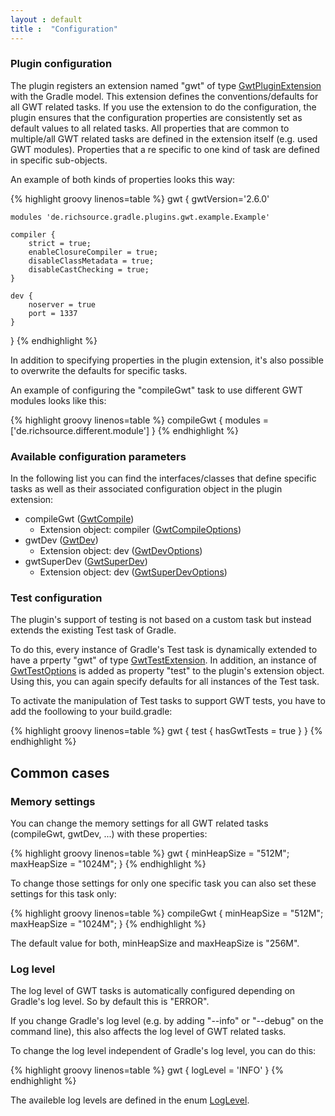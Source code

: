 ```yaml
---
layout : default
title :  "Configuration"
---
```


### Plugin configuration

The plugin registers an extension named "gwt" of type [GwtPluginExtension](javadoc/de/richsource/gradle/plugins/gwt/GwtPluginExtension.html) with the Gradle model. This extension defines the conventions/defaults for all GWT related tasks. If you use the extension to do the configuration, the plugin ensures that the configuration properties are consistently set as default values to all related tasks.
All properties that are common to multiple/all GWT related tasks are defined in the extension itself (e.g. used GWT modules). Properties that a re specific to one kind of task are defined in specific sub-objects.

An example of both kinds of properties looks this way:

{% highlight groovy linenos=table %}
gwt {
    gwtVersion='2.6.0'

    modules 'de.richsource.gradle.plugins.gwt.example.Example'
    
    compiler {
        strict = true;
        enableClosureCompiler = true;
        disableClassMetadata = true;
        disableCastChecking = true;
    }
    
    dev {
        noserver = true
        port = 1337
    }
}
{% endhighlight %}

In addition to specifying properties in the plugin extension, it's also possible to overwrite the defaults for specific tasks.

An example of configuring the "compileGwt" task to use different GWT modules looks like this:

{% highlight groovy linenos=table %}
compileGwt {
    modules = ['de.richsource.different.module']
}
{% endhighlight %}

### Available configuration parameters

In the following list you can find the interfaces/classes that define specific tasks as well as their associated configuration object in the plugin extension:

* compileGwt ([GwtCompile](javadoc/de/richsource/gradle/plugins/gwt/GwtCompile.html))
  * Extension object: compiler ([GwtCompileOptions](javadoc/de/richsource/gradle/plugins/gwt/GwtCompileOptions.html))
* gwtDev ([GwtDev](javadoc/de/richsource/gradle/plugins/gwt/GwtDev.html))
  * Extension object: dev ([GwtDevOptions](javadoc/de/richsource/gradle/plugins/gwt/GwtDevOptions.html))
* gwtSuperDev ([GwtSuperDev](javadoc/de/richsource/gradle/plugins/gwt/GwtSuperDev.html))
  * Extension object: dev ([GwtSuperDevOptions](javadoc/de/richsource/gradle/plugins/gwt/GwtSuperDevOptions.html))

### Test configuration

The plugin's support of testing is not based on a custom task but instead extends the existing Test task of Gradle.

To do this, every instance of Gradle's Test task is dynamically extended to have a prperty "gwt" of type [GwtTestExtension](javadoc/de/richsource/gradle/plugins/gwt/GwtTestExtension.html).
In addition, an instance of [GwtTestOptions](javadoc/de/richsource/gradle/plugins/gwt/GwtTestOptions.html) is added as property "test" to the plugin's extension object. Using this, you can again specify defaults for all instances of the Test task.

To activate the manipulation of Test tasks to support GWT tests, you have to add the foollowing to your build.gradle:

{% highlight groovy linenos=table %}
gwt {
    test {
        hasGwtTests = true
    }
}
{% endhighlight %}

## Common cases

### Memory settings

You can change the memory settings for all GWT related tasks (compileGwt, gwtDev, ...) with these properties:

{% highlight groovy linenos=table %}
gwt {
    minHeapSize = "512M";
	maxHeapSize = "1024M";
}
{% endhighlight %}

To change those settings for only one specific task you can also set these settings for this task only:

{% highlight groovy linenos=table %}
compileGwt {
    minHeapSize = "512M";
	maxHeapSize = "1024M";
}
{% endhighlight %}

The default value for both, minHeapSize and maxHeapSize is "256M".

### Log level

The log level of GWT tasks is automatically configured depending on Gradle's log level. So by default this is "ERROR".

If you change Gradle's log level (e.g. by adding "--info" or "--debug" on the command line), this also affects the log level of GWT related tasks.

To change the log level independent of Gradle's log level, you can do this:

{% highlight groovy linenos=table %}
gwt {
    logLevel = 'INFO'
}
{% endhighlight %}

The availeble log levels are defined in the enum [LogLevel](javadoc/de/richsource/gradle/plugins/gwt/LogLevel.html).
